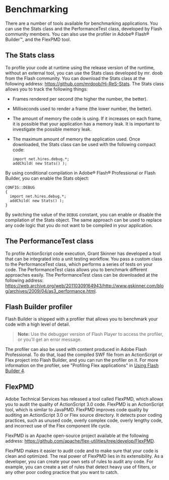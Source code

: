 # Benchmarking

There are a number of tools available for benchmarking applications. You can use
the Stats class and the PerformanceTest class, developed by Flash community
members. You can also use the profiler in Adobe® Flash® Builder™, and the
FlexPMD tool.

## The Stats class

To profile your code at runtime using the release version of the runtime,
without an external tool, you can use the Stats class developed by mr. doob from
the Flash community. You can download the Stats class at the following address:
<https://github.com/mrdoob/Hi-ReS-Stats>. The Stats class allows you to track
the following things:

- Frames rendered per second (the higher the number, the better).

- Milliseconds used to render a frame (the lower number, the better).

- The amount of memory the code is using. If it increases on each frame, it is
  possible that your application has a memory leak. It is important to
  investigate the possible memory leak.

- The maximum amount of memory the application used. Once downloaded, the Stats
  class can be used with the following compact code:

      import net.hires.debug.*;
      addChild( new Stats() );

By using conditional compilation in Adobe® Flash® Professional or Flash Builder,
you can enable the Stats object:

    CONFIG::DEBUG
    {
      import net.hires.debug.*;
      addChild( new Stats() );
    }

By switching the value of the `DEBUG` constant, you can enable or disable the
compilation of the Stats object. The same approach can be used to replace any
code logic that you do not want to be compiled in your application.

## The PerformanceTest class

To profile ActionScript code execution, Grant Skinner has developed a tool that
can be integrated into a unit testing workflow. You pass a custom class to the
PerformanceTest class, which performs a series of tests on your code. The
PerformanceTest class allows you to benchmark different approaches easily. The
PerformanceTest class can be downloaded at the following address:
<https://web.archive.org/web/20110309164943/http://www.gskinner.com/blog/archives/2009/04/as3_performance.html>.

## Flash Builder profiler

Flash Builder is shipped with a profiler that allows you to benchmark your code
with a high level of detail.

> **Note:** Use the debugger version of Flash Player to access the profiler, or
> you'll get an error message.

The profiler can also be used with content produced in Adobe Flash Professional.
To do that, load the compiled SWF file from an ActionScript or Flex project into
Flash Builder, and you can run the profiler on it. For more information on the
profiler, see "Profiling Flex applications" in
[Using Flash Builder 4](https://web.archive.org/web/20150219140156/http://help.adobe.com/en_US/Flex/4.0/UsingFlashBuilder/index.html).

## FlexPMD

Adobe Technical Services has released a tool called FlexPMD, which allows you to
audit the quality of ActionScript 3.0 code. FlexPMD is an ActionScript tool,
which is similar to JavaPMD. FlexPMD improves code quality by auditing an
ActionScript 3.0 or Flex source directory. It detects poor coding practices,
such as unused code, overly complex code, overly lengthy code, and incorrect use
of the Flex component life cycle.

FlexPMD is an Apache open-source project available at the following address:
<https://github.com/apache/flex-utilities/tree/develop/FlexPMD>.

FlexPMD makes it easier to audit code and to make sure that your code is clean
and optimized. The real power of FlexPMD lies in its extensibility. As a
developer, you can create your own sets of rules to audit any code. For example,
you can create a set of rules that detect heavy use of filters, or any other
poor coding practice that you want to catch.
